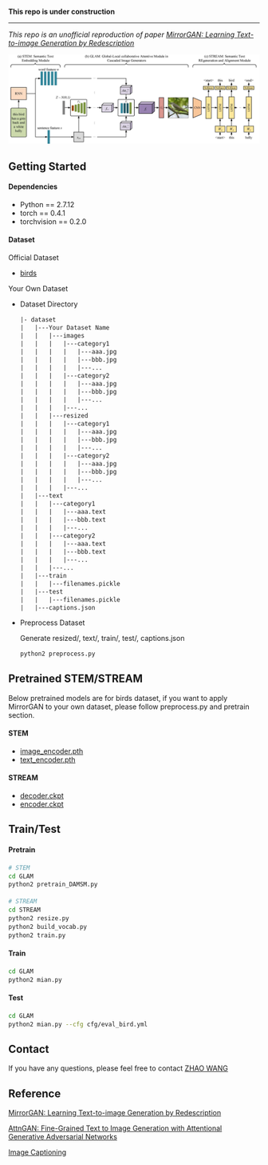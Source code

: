 **This repo is under construction**

<hr>


*This repo is an unofficial reproduction of paper [MirrorGAN: Learning Text-to-image Generation by Redescription](https://arxiv.org/abs/1903.05854)*



![avatar](framework.jpg)

## Getting Started

#### Dependencies

- Python == 2.7.12
- torch == 0.4.1
- torchvision == 0.2.0

#### Dataset

Official Dataset

- [birds](https://drive.google.com/file/d/1CuW5ognTSkNbyx9TWoUFrgwqxZNk1cl0/view?usp=sharing)

Your Own Dataset

- Dataset Directory

  ```
  |- dataset
  |   |---Your Dataset Name
  |   |   |---images
  |   |   |   |---category1
  |   |   |   |   |---aaa.jpg
  |   |   |   |   |---bbb.jpg
  |   |   |   |   |---...
  |   |   |   |---category2
  |   |   |   |   |---aaa.jpg
  |   |   |   |   |---bbb.jpg
  |   |   |   |   |---...
  |   |   |   |---...
  |   |   |---resized
  |   |   |   |---category1
  |   |   |   |   |---aaa.jpg
  |   |   |   |   |---bbb.jpg
  |   |   |   |   |---...
  |   |   |   |---category2
  |   |   |   |   |---aaa.jpg
  |   |   |   |   |---bbb.jpg
  |   |   |   |   |---...
  |   |   |   |---...
  |   |---text
  |   |   |---category1
  |   |   |   |---aaa.text
  |   |   |   |---bbb.text
  |   |   |   |---...
  |   |   |---category2
  |   |   |   |---aaa.text
  |   |   |   |---bbb.text
  |   |   |   |---...
  |   |   |---...
  |   |---train
  |   |   |---filenames.pickle
  |   |---test
  |   |   |---filenames.pickle
  |   |---captions.json
  ```

- Preprocess Dataset

  Generate resized/, text/, train/, test/, captions.json

  ```bash
  python2 preprocess.py
  ```
  
## Pretrained STEM/STREAM 

Below pretrained models are for birds dataset, if you want to apply MirrorGAN to your own dataset, please follow preprocess.py and pretrain section.

#### STEM

- [image_encoder.pth](https://docs.google.com/uc?export=download&id=18tGgZVQDlDVArs1xfiBN3SnlVe00QyuK)
- [text_encoder.pth](https://docs.google.com/uc?export=download&id=1vkuHgqZShLJpsLC_Xvuxj6M0WqlM82C7)

#### STREAM

- [decoder.ckpt](https://docs.google.com/uc?export=download&id=19JrwUlDjCHaf--TYS1lWxUPLvHkRU31k)
- [encoder.ckpt](https://docs.google.com/uc?export=download&id=1Lj000raq4KHyRjjLt0dvmYitnBdnuuGE)

## Train/Test

#### Pretrain

```bash
# STEM
cd GLAM
python2 pretrain_DAMSM.py

# STREAM
cd STREAM
python2 resize.py
python2 build_vocab.py
python2 train.py
```

#### Train

```bash
cd GLAM
python2 mian.py
```

#### Test

```bash
cd GLAM
python2 mian.py --cfg cfg/eval_bird.yml
```

## Contact

If you have any questions, please feel free to contact [ZHAO WANG](mailto:kyfafyd@zju.edu.cn)

## Reference

[MirrorGAN: Learning Text-to-image Generation by Redescription](https://arxiv.org/abs/1903.05854)

[AttnGAN: Fine-Grained Text to Image Generation with Attentional Generative Adversarial Networks](http://openaccess.thecvf.com/content_cvpr_2018/papers/Xu_AttnGAN_Fine-Grained_Text_CVPR_2018_paper.pdf) 

[Image Captioning](https://github.com/yunjey/pytorch-tutorial/tree/master/tutorials/03-advanced/image_captioning)
